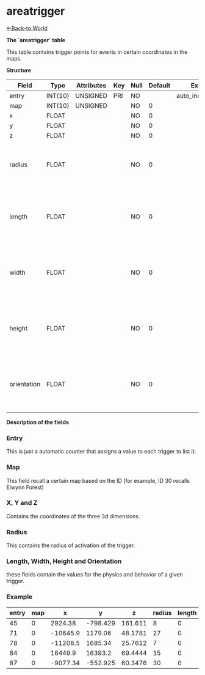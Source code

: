 # areatrigger

[<-Back-to:World](database-world.md)

**The \`areatrigger\` table**

This table contains trigger points for events in certain coordinates in the maps.

**Structure**

| Field       | Type    | Attributes | Key | Null | Default | Extra          | Comment                                              |
|-------------|---------|------------|-----|------|---------|----------------|------------------------------------------------------|
| entry       | INT(10) | UNSIGNED   | PRI | NO   |         | auto_increment |                                                      |
| map         | INT(10) | UNSIGNED   |     | NO   | 0       |                |                                                      |
| x           | FLOAT   |            |     | NO   | 0       |                |                                                      |
| y           | FLOAT   |            |     | NO   | 0       |                |                                                      |
| z           | FLOAT   |            |     | NO   | 0       |                |                                                      |
| radius      | FLOAT   |            |     | NO   | 0       |                | Seems to be a box of size yards with center at x,y,z |
| length      | FLOAT   |            |     | NO   | 0       |                | Most commonly used when size is 0, but not always    |
| width       | FLOAT   |            |     | NO   | 0       |                | Most commonly used when size is 0, but not always    |
| height      | FLOAT   |            |     | NO   | 0       |                | Most commonly used when size is 0, but not always    |
| orientation | FLOAT   |            |     | NO   | 0       |                | Most commonly used when size is 0, but not always    |

**Description of the fields**

### Entry

This is just a automatic counter that assigns a value to each trigger to list it.

### Map

This field recall a certain map based on the ID (for example, ID 30 recalls Elwynn Forest)

### X, Y and Z

Contains the coordinates of the three 3d dimensions.

### Radius

This contains the radius of activation of the trigger.

### Length, Width, Height and Orientation

these fields contain the values for the physics and behavior of a given trigger.

### Example

| entry | map | x        | y        | z       | radius | length | width | height | orientation |
|-------|-----|----------|----------|---------|--------|--------|-------|--------|-------------|
| 45    | 0   | 2924.38  | -798.429 | 161.611 | 8      | 0      | 0     | 0      | 0           |
| 71    | 0   | -10645.9 | 1179.06  | 48.1781 | 27     | 0      | 0     | 0      | 0           |
| 78    | 0   | -11208.5 | 1685.34  | 25.7612 | 7      | 0      | 0     | 0      | 0           |
| 84    | 0   | 16449.9  | 16393.2  | 69.4444 | 15     | 0      | 0     | 0      | 0           |
| 87    | 0   | -9077.34 | -552.925 | 60.3476 | 30     | 0      | 0     | 0      | 0           |

